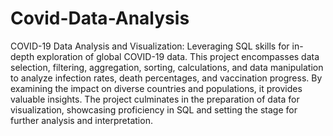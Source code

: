 # Covid-Data-Analysis
COVID-19 Data Analysis and Visualization: Leveraging SQL skills for in-depth exploration of global COVID-19 data. 
This project encompasses data selection, filtering, aggregation, sorting, calculations, and data manipulation to analyze infection rates, death percentages, and vaccination progress. 
By examining the impact on diverse countries and populations, it provides valuable insights. 
The project culminates in the preparation of data for visualization, showcasing proficiency in SQL and setting the stage for further analysis and interpretation.
